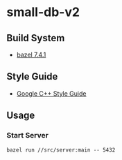 # small-db-v2

## Build System

- [bazel 7.4.1](https://bazel.build/)

## Style Guide

- [Google C++ Style Guide](https://google.github.io/styleguide/cppguide.html)

## Usage

### Start Server

```shell
bazel run //src/server:main -- 5432
```
